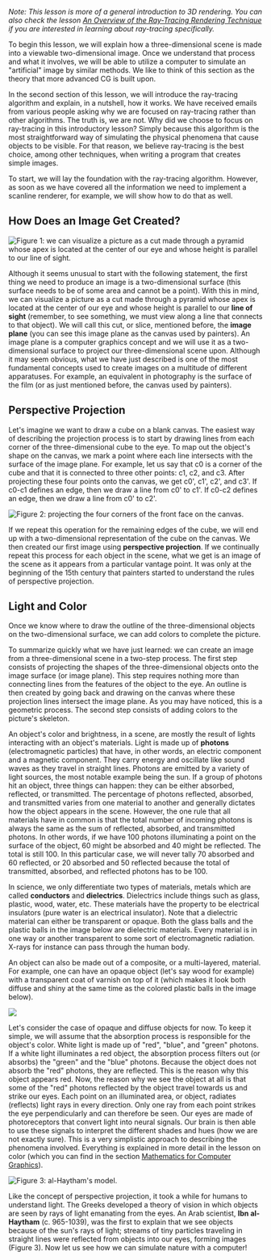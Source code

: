 _Note: This lesson is more of a general introduction to 3D rendering. You can also check the lesson [An Overview of the Ray-Tracing Rendering Technique](/lessons/3d-basic-rendering/ray-tracing-overview/ray-tracing-rendering-technique-overview) if you are interested in learning about ray-tracing specifically._

To begin this lesson, we will explain how a three-dimensional scene is made into a viewable two-dimensional image. Once we understand that process and what it involves, we will be able to utilize a computer to simulate an "artificial" image by similar methods. We like to think of this section as the theory that more advanced CG is built upon.

In the second section of this lesson, we will introduce the ray-tracing algorithm and explain, in a nutshell, how it works. We have received emails from various people asking why we are focused on ray-tracing rather than other algorithms. The truth is, we are not. Why did we choose to focus on ray-tracing in this introductory lesson? Simply because this algorithm is the most straightforward way of simulating the physical phenomena that cause objects to be visible. For that reason, we believe ray-tracing is the best choice, among other techniques, when writing a program that creates simple images.

To start, we will lay the foundation with the ray-tracing algorithm. However, as soon as we have covered all the information we need to implement a scanline renderer, for example, we will show how to do that as well.

## How Does an Image Get Created?

![Figure 1: we can visualize a picture as a cut made through a pyramid whose apex is located at the center of our eye and whose height is parallel to our line of sight.](/images/introduction-to-ray-tracing/vantagepoint.png)

Although it seems unusual to start with the following statement, the first thing we need to produce an image is a two-dimensional surface (this surface needs to be of some area and cannot be a point). With this in mind, we can visualize a picture as a cut made through a pyramid whose apex is located at the center of our eye and whose height is parallel to our **line of sight** (remember, to see something, we must view along a line that connects to that object). We will call this cut, or slice, mentioned before, the **image plane** (you can see this image plane as the canvas used by painters). An image plane is a computer graphics concept and we will use it as a two-dimensional surface to project our three-dimensional scene upon. Although it may seem obvious, what we have just described is one of the most fundamental concepts used to create images on a multitude of different apparatuses. For example, an equivalent in photography is the surface of the film (or as just mentioned before, the canvas used by painters).

## Perspective Projection

Let's imagine we want to draw a cube on a blank canvas. The easiest way of describing the projection process is to start by drawing lines from each corner of the three-dimensional cube to the eye. To map out the object's shape on the canvas, we mark a point where each line intersects with the surface of the image plane. For example, let us say that c0 is a corner of the cube and that it is connected to three other points: c1, c2, and c3. After projecting these four points onto the canvas, we get c0', c1', c2', and c3'. If c0-c1 defines an edge, then we draw a line from c0' to c1'. If c0-c2 defines an edge, then we draw a line from c0' to c2'.

![Figure 2: projecting the four corners of the front face on the canvas.](/images/introduction-to-ray-tracing/projperspective.gif)

If we repeat this operation for the remaining edges of the cube, we will end up with a two-dimensional representation of the cube on the canvas. We then created our first image using **perspective projection**. If we continually repeat this process for each object in the scene, what we get is an image of the scene as it appears from a particular vantage point. It was only at the beginning of the 15th century that painters started to understand the rules of perspective projection.

## Light and Color

Once we know where to draw the outline of the three-dimensional objects on the two-dimensional surface, we can add colors to complete the picture.

To summarize quickly what we have just learned: we can create an image from a three-dimensional scene in a two-step process. The first step consists of projecting the shapes of the three-dimensional objects onto the image surface (or image plane). This step requires nothing more than connecting lines from the features of the object to the eye. An outline is then created by going back and drawing on the canvas where these projection lines intersect the image plane. As you may have noticed, this is a geometric process. The second step consists of adding colors to the picture's skeleton.

An object's color and brightness, in a scene, are mostly the result of lights interacting with an object's materials. Light is made up of **photons** (electromagnetic particles) that have, in other words, an electric component and a magnetic component. They carry energy and oscillate like sound waves as they travel in straight lines. Photons are emitted by a variety of light sources, the most notable example being the sun. If a group of photons hit an object, three things can happen: they can be either absorbed, reflected, or transmitted. The percentage of photons reflected, absorbed, and transmitted varies from one material to another and generally dictates how the object appears in the scene. However, the one rule that all materials have in common is that the total number of incoming photons is always the same as the sum of reflected, absorbed, and transmitted photons. In other words, if we have 100 photons illuminating a point on the surface of the object, 60 might be absorbed and 40 might be reflected. The total is still 100. In this particular case, we will never tally 70 absorbed and 60 reflected, or 20 absorbed and 50 reflected because the total of transmitted, absorbed, and reflected photons has to be 100.

In science, we only differentiate two types of materials, metals which are called **conductors** and **dielectrics**. Dielectrics include things such as glass, plastic, wood, water, etc. These materials have the property to be electrical insulators (pure water is an electrical insulator). Note that a dielectric material can either be transparent or opaque. Both the glass balls and the plastic balls in the image below are dielectric materials. Every material is in one way or another transparent to some sort of electromagnetic radiation. X-rays for instance can pass through the human body.

An object can also be made out of a composite, or a multi-layered, material. For example, one can have an opaque object (let's say wood for example) with a transparent coat of varnish on top of it (which makes it look both diffuse and shiny at the same time as the colored plastic balls in the image below).

![](/images/introduction-to-ray-tracing/material.png)

Let's consider the case of opaque and diffuse objects for now. To keep it simple, we will assume that the absorption process is responsible for the object's color. White light is made up of "red", "blue", and "green" photons. If a white light illuminates a red object, the absorption process filters out (or absorbs) the "green" and the "blue" photons. Because the object does not absorb the "red" photons, they are reflected. This is the reason why this object appears red. Now, the reason why we see the object at all is that some of the "red" photons reflected by the object travel towards us and strike our eyes. Each point on an illuminated area, or object, radiates (reflects) light rays in every direction. Only one ray from each point strikes the eye perpendicularly and can therefore be seen. Our eyes are made of photoreceptors that convert light into neural signals. Our brain is then able to use these signals to interpret the different shades and hues (how we are not exactly sure). This is a very simplistic approach to describing the phenomena involved. Everything is explained in more detail in the lesson on color (which you can find in the section [Mathematics for Computer Graphics](/index)).

![Figure 3: al-Haytham's model.](/images/introduction-to-ray-tracing/lighttoeye.png)

Like the concept of perspective projection, it took a while for humans to understand light. The Greeks developed a theory of vision in which objects are seen by rays of light emanating from the eyes. An Arab scientist, **Ibn al-Haytham** (c. 965-1039), was the first to explain that we see objects because of the sun's rays of light; streams of tiny particles traveling in straight lines were reflected from objects into our eyes, forming images (Figure 3). Now let us see how we can simulate nature with a computer!
